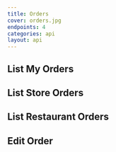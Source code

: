 ```yaml
---
title: Orders
cover: orders.jpg
endpoints: 4
categories: api
layout: api    
---
```

<!--more-->

## List My Orders

## List Store Orders

## List Restaurant Orders

## Edit Order